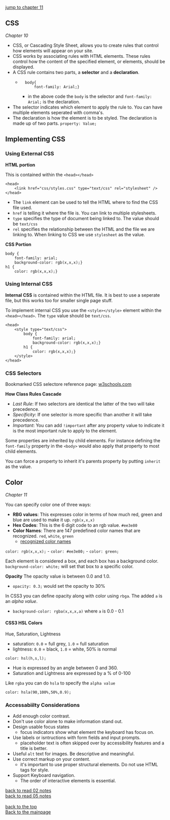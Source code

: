 [jump to chapter 11](#color)

<!-- chapter 10 -->
## CSS
*Chapter 10*
+ CSS, or Cascading Style Sheet, allows you to create rules that control how elements will appear on your site.
+ CSS works by associating rules with HTML elements.  These rules control how the content of the specified element, or elements, should be displayed.
+ A CSS rule contains two parts, a **selector** and a **declaration**.
    + ```
        body{
            font-family: Arial;}
      ```
      + in the above code the `body` is the selector and `font-family: Arial;` is the declaration.
+ The selector indicates which element to apply the rule to.  You can have multiple elements seperated with comma's.
+ The declaration is how the element is to be styled.  The declaration is made up of two parts.  `property: Value;`

## Implementing CSS

### Using External CSS
**HTML portion**

This is contained within the `<head></head>`
```
<head>
    <link href="css/styles.css" type="text/css" rel="stylesheet" />
</head>
```
+ The `link` element can be used to tell the HTML where to find the CSS file used.
+ `href` is telling it where the file is.  You can link to multiple stylesheets.
+ `type` specifies the type of document being linked to.  The value should be `text/css`
+ `rel` specifies the relationship between the HTML and the file we are linking to.  When linking to CSS we use `stylesheet` as the value.

**CSS Portion**

```
body {
    font-family: arial;
    background-color: rgb(x,x,x);}
h1 {
    color: rgb(x,x,x);}
```
### Using Internal CSS

**Internal CSS** is contained within the HTML file.  It is best to use a seperate file, but this works too for smaller single page stuff.

To implement internal CSS you use the `<style></style>` element within the `<head></head>`.  The `type` value should be `text/css`.
```
<head>
    <style type="text/css">
        body {
            font-family: arial;
            background-color: rgb(x,x,x);}
        h1 {
            color: rgb(x,x,x);}
    </style>
</head>
```
### CSS Selectors
Bookmarked CSS selectore reference page:
[w3schools.com](https://www.w3schools.com/cssref/css_selectors.asp)

**How Class Rules Cascade**
+ *Last Rule*: If two selectors are identical the latter of the two will take precedence.
+ *Specificity*: If one selector is more specific than another it will take precedence.
+ *Important*: You can add `!important` after any property value to indicate it is the most important rule to apply to the element.

Some properties are inherited by child elements.  For instance defining the `font-family` property in the `<body>` would also apply that property to most child elements.

You can force a property to inherit it's parents property by putting `inherit` as the value.

## Color
*Chapter 11*

You can specify color one of three ways:
+ **RBG values**: This expresses color in terms of how much red, green and blue are used to make it up. `rgb(x,x,x)`
+ **Hex Codes**: This is the 6 digit code to an rgb value.   `#ee3e80`
+ **Color Names**: There are 147 predefined color names that are recognized. `red`, `white`, `green`
    + [recognized color names](https://www.w3schools.com/colors/colors_names.asp)

`color: rgb(x,x,x);` - `color: #ee3e80;` - `color: green;`

Each element is considered a box, and each box has a background color. `background-color: white;` will set that box to a specific color.

**Opacity**
The opacity value is between 0.0 and 1.0.  
+ `opacity: 0.3;`  would set the opacity to 30%

In CSS3 you can define opacity along with color using `rbga`.  The added `a` is an *alpha value*.
+ `background-color: rgba(x,x,x,a)`  where `a` is 0.0 - 0.1

#### CSS3 HSL Colors
Hue, Saturation, Lightness
+ saturation: `0.0` = full grey, `1.0` = full saturation
+ lightness: `0.0` = black, `1.0` = white, 50% is normal

`color: hsl(h,s,l);`
+ Hue is expressed by an angle between 0 and 360.
+ Saturation and Lightness are expressed by a % of 0-100

Like `rgba` you can do `hsla` to specify the `alpha value` 

`color: hsla(90,100%,50%,0.9);`

### Accessabiilty Considerations
+ Add enough color contrast.
+ Don't use color alone to make information stand out.
+ Design usable focus states
    + focus indicators show what element the keyboard has focus on.
+ Use labels or isntructions with form fields and input prompts.
    + placeholder text is often skipped over by accessibility features and a title is better.
+ Useful `alt` text for images.  Be descriptive and meaningful.
+ Use correct markup on your content.
    + it's important to use proper structural elements.  Do not use HTML tags for style.
+ Support Keyboard navigation.
    + The order of interactive elements is essential.






[back to read 02 notes](../201/class-02.md)<br>
[back to read 05 notes](../201/read-05.md)<br>
<br>
[back to the top](#scotts-reading-notes)<br>
[Back to the mainpage](../README.md)
